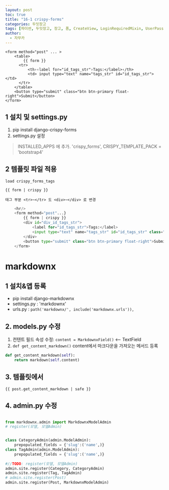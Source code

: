 ```yaml
---
layout: post
toc: true
title: "16-1 crispy-forms"
categories: 두잇장고
tags: [파이썬, 두잇장고, 장고, 폼, CreateView, LoginRequiredMixin, UserPassesTestMixin, 폼꾸미기]
author:
  - 자무카
---
```


```
<form method="post" ... >
	<table>
    	{{ form }} 
      <tr>
          <th›‹label for="id_tags_str"›Tags:</label>‹/th>
          <td> input type="text" name="tags_str" id="id_tags_str"></td>
      </tr>
  	</table>
    <button type="submit" class="btn btn-primary float-right">Submit</button>
</form>
```

 ## 1 설치 및 settings.py
  1. pip install django-crispy-forms
  2. settings.py 설정
  
  > INSTALLED_APPS 에 추가. 'crispy_forms',
  > CRISPY_TEMPLATE_PACK = 'bootstrap4'
  
 ## 2 템플릿 파일 적용
 
 ```
 load crispy_forms_tags
 
 {{ form | crispy }}

태그 부분 <tr>~</tr> 도 <div>~</div> 로 변경
```

``` python
    <hr/>
    <form method="post"...}
        {{ form | crispy }}
        <div id="div_id_tags_str">
            <label for="id_tags_str">Tags:</label>
            <input type="text" name="tags_str" id="id_tags_str" class="textinput textInput form-control">
        </div>
        <button type="submit" class="btn btn-primary float-right">Submit</button>
    </form>
```


# markdownx

## 1 설치&앱 등록

- pip install django-markdownx
- settings.py : 'markdownx'
- urls.py : `path('markdownx/', include('markdownx.urls')),`

## 2. models.py 수정

1. 컨텐트 필드 속성 수정: `content = MarkdownxField()` <-- TextField
2. `def get_content_markdown()` content에서 마크다운을 가져오는 메서드 등록

```python
def get_content_markdown(self):
	return markdown(self.content)
```

## 3. 템플릿에서

`{{ post.get_content_markdown | safe }}`

## 4. admin.py 수정

```python

from markdownx.admin import MarkdownxModelAdmin
# register(모델, 모델Admin)


class CategoryAdmin(admin.ModelAdmin):
    prepopulated_fields = {'slug':('name',)}
class TagAdmin(admin.ModelAdmin):
    prepopulated_fields = {'slug':('name',)}
    
#//TODO: register(모델, 모델Admin)
admin.site.register(Category, CategoryAdmin)
admin.site.register(Tag, TagAdmin)
# admin.site.register(Post)
admin.site.register(Post, MarkdownxModelAdmin)


```